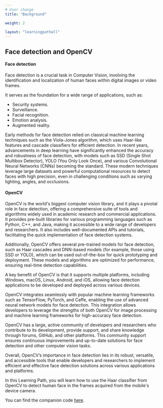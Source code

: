 ```yaml
---
# User change
title: "Background"

weight: 2

layout: "learningpathall"
---
```


## Face detection and OpenCV

#### Face detection
Face detection is a crucial task in Computer Vision, involving the identification and localization of human faces within digital images or video frames. 

It serves as the foundation for a wide range of applications, such as:

* Security systems.
* Surveillance.
* Facial recognition.
* Emotion analysis.
* Augmented reality. 

Early methods for face detection relied on classical machine learning techniques such as the Viola-Jones algorithm, which uses Haar-like features and cascade classifiers for efficient detection. In recent years, advancements in deep learning have significantly enhanced the accuracy and robustness of face detection, with models such as SSD (Single Shot Multibox Detector), YOLO (You Only Look Once), and various Convolutional Neural Networks (CNNs) becoming the standard. These modern techniques leverage large datasets and powerful computational resources to detect faces with high precision, even in challenging conditions such as varying lighting, angles, and occlusions.

#### OpenCV

OpenCV is the world's biggest computer vision library, and it plays a pivotal role in face detection, offering a comprehensive suite of tools and algorithms widely used in academic research and commercial applications. It provides pre-built libraries for various programming languages such as Python, C++, and Java, making it accessible to a wide range of developers and researchers. It also includes well-documented APIs and tutorials, facilitating the quick implementation of face detection systems.

Additionally, OpenCV offers several pre-trained models for face detection, such as Haar cascades and DNN-based models (for example, those using SSD or YOLO), which can be used out-of-the-box for quick prototyping and deployment. These models and algorithms are optimized for performance, ensuring real-time detection capabilities.

A key benefit of OpenCV is that it supports multiple platforms, including Windows, macOS, Linux, Android, and iOS, allowing face detection applications to be developed and deployed across various devices.

OpenCV integrates seamlessly with popular machine learning frameworks such as TensorFlow, PyTorch, and Caffe, enabling the use of advanced neural network models for face detection. This integration allows developers to leverage the strengths of both OpenCV for image processing and machine learning frameworks for high-accuracy face detection.

OpenCV has a large, active community of developers and researchers who contribute to its development, provide support, and share knowledge through forums, GitHub, and other platforms. This community support ensures continuous improvements and up-to-date solutions for face detection and other computer vision tasks.

Overall, OpenCV’s importance in face detection lies in its robust, versatile, and accessible tools that enable developers and researchers to implement efficient and effective face detection solutions across various applications and platforms.

In this Learning Path, you will learn how to use the Haar classifier from OpenCV to detect human face in the frames acquired from the mobile's device camera.

You can find the companion code [here](https://github.com/dawidborycki/Arm64OpenCVFaceDetection.git).